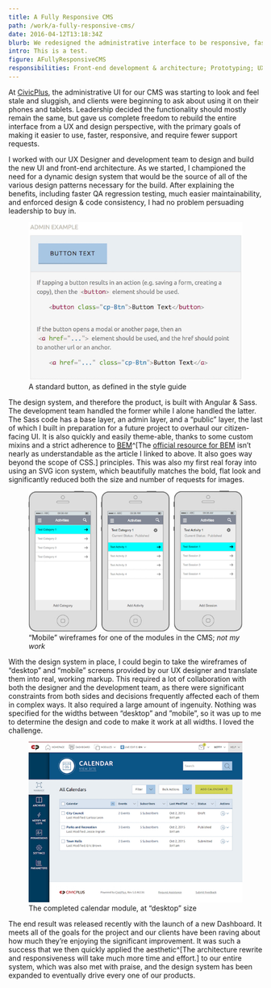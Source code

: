 ```yaml
---
title: A Fully Responsive CMS
path: /work/a-fully-responsive-cms/
date: 2016-04-12T13:18:34Z
blurb: We redesigned the administrative interface to be responsive, faster in every way, and easier to use and maintain.
intro: This is a test.
figure: AFullyResponsiveCMS
responsibilities: Front-end development & architecture; Prototyping; UX testing & design
---
```


At [CivicPlus](http://civicplus.com), the administrative UI for our CMS was starting to look and feel stale and sluggish, and clients were beginning to ask about using it on their phones and tablets. Leadership decided the functionality should mostly remain the same, but gave us complete freedom to rebuild the entire interface from a UX and design perspective, with the primary goals of making it easier to use, faster, responsive, and require fewer support requests.

I worked with our UX Designer and development team to design and build the new UI and front-end architecture. As we started, I championed the need for a dynamic design system that would be the source of all of the various design patterns necessary for the build. After explaining the benefits, including faster QA regression testing, much easier maintainability, and enforced design &amp; code consistency, I had no problem persuading leadership to buy in.

<figure class="right@sm w-50@sm push@md">
  <img src="./StyleGuideButton.jpg" srcset="./StyleGuideButton@2x.jpg 2x" alt="Excerpt of Button section of the style guide" />
  <figcaption>A standard button, as defined in the style guide</figcaption>
</figure>

The design system, and therefore the product, is built with Angular & Sass. The development team handled the former while I alone handled the latter. The Sass code has a base layer, an admin layer, and a “public” layer, the last of which I built in preparation for a future project to overhaul our citizen-facing UI. It is also quickly and easily theme-able, thanks to some custom mixins and a strict adherence to [<abbr title="Block Element Modifier">BEM</abbr>](http://csswizardry.com/2013/01/mindbemding-getting-your-head-round-bem-syntax/)^[The [official resource for BEM](https://en.bem.info/) isn’t nearly as understandable as the article I linked to above. It also goes way beyond the scope of CSS.] principles. This was also my first real foray into using an SVG icon system, which beautifully matches the bold, flat look and significantly reduced both the size and number of requests for images.

<figure class="left@sm w-50@sm pull@md">
  <img src="./MobileWireframe.jpg" srcset="./MobileWireframe@2x.jpg 2x" alt="Mobile wireframe" />
  <figcaption>“Mobile” wireframes for one of the modules in the CMS; <em>not my work</em></figcaption>
</figure>

With the design system in place, I could begin to take the wireframes of “desktop” and “mobile” screens provided by our UX designer and translate them into real, working markup. This required a lot of collaboration with both the designer and the development team, as there were significant constraints from both sides and decisions frequently affected each of them in complex ways. It also required a large amount of ingenuity. Nothing was specified for the widths between “desktop” and ”mobile”, so it was up to me to determine the design and code to make it work at all widths. I loved the challenge.

<figure>
  <img src="./CalendarDesktop.jpg" srcset="./CalendarDesktop@2x.jpg 2x" alt="Calendar desktop" />
  <figcaption>The completed calendar module, at “desktop” size</figcaption>
</figure>

The end result was released recently with the launch of a new Dashboard. It meets all of the goals for the project and our clients have been raving about how much they’re enjoying the significant improvement. It was such a success that we then quickly applied the aesthetic^[The architecture rewrite and responsiveness will take much more time and effort.] to our entire system, which was also met with praise, and the design system has been expanded to eventually drive every one of our products.
